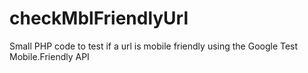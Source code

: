 # checkMblFriendlyUrl
Small PHP code to test if a url is mobile friendly using the Google Test Mobile.Friendly API
